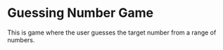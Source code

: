 # Guessing Number Game
 This is game where the user guesses the target number from a range of numbers.

